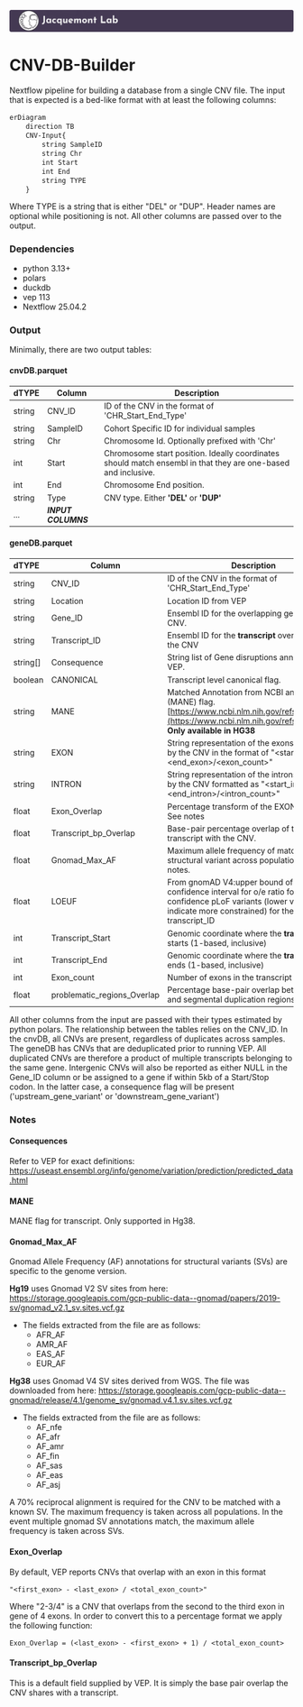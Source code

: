 [![Jacquemont's Lab Header](labheader.png)](https://www.jacquemont-lab.org/)

# CNV-DB-Builder

Nextflow pipeline for building a database from a single CNV file. The input that is expected is a bed-like format with at least the following columns:

```mermaid 
erDiagram
    direction TB
    CNV-Input{
        string SampleID
        string Chr
        int Start
        int End 
        string TYPE
    }
```

Where TYPE is a string that is either "DEL" or "DUP". Header names are optional while positioning is not. All other columns are passed over to the output.

### Dependencies 
 - python 3.13+
 - polars 
 - duckdb 
 - vep 113
 - Nextflow 25.04.2 


### Output
Minimally, there are two output tables:

#### cnvDB.parquet

| __dTYPE__ | __Column__ | __Description__                                    | 
|:--------- | -----------| -------------------------------------------------- |
|string     | CNV_ID             | ID of the CNV in the format of 'CHR_Start_End_Type'|
|string     | SampleID           | Cohort Specific ID for individual samples          |
|string     | Chr                | Chromosome Id. Optionally prefixed with 'Chr'      |
|int        | Start              | Chromosome start position. Ideally coordinates should match ensembl in that they are one-based and inclusive.|
|int        | End                | Chromosome End position.
|string     | Type               | CNV type. Either __'DEL'__ or __'DUP'__                    | 
|...| *__INPUT COLUMNS__* |                           |


#### geneDB.parquet

| __dTYPE__ | __Column__ | __Description__                                    |
|:--------- | -----------| -------------------------------------------------- |
|string     | CNV_ID             | ID of the CNV in the format of 'CHR_Start_End_Type'|
|string     | Location            | Location ID from VEP                               |
|string     | Gene_ID             | Ensembl ID for the overlapping gene with the CNV. |
|string     | Transcript_ID       | Ensembl ID for the __transcript__ overlapping with the CNV |
|string[]   | Consequence         | String list of Gene disruptions annotated by VEP.   | 
|boolean    | CANONICAL           | Transcript level canonical flag.                 |
|string     | MANE                | Matched Annotation from NCBI and EMBL-EBI (MANE) flag. [https://www.ncbi.nlm.nih.gov/refseq/MANE/](https://www.ncbi.nlm.nih.gov/refseq/MANE/). __Only available in HG38__ |
|string     | EXON                | String representation of the exons impacted by the CNV in the format of "<start_exon>-<end_exon>/<exon_count>" | 
|string     | INTRON              | String representation of the introns impacted by the CNV formatted as "<start_intron>-<end_intron>/<intron_count>" |
|float      | Exon_Overlap        | Percentage transform of the EXON column. See notes |
|float      | Transcript_bp_Overlap | Base-pair percentage overlap of the transcript with the CNV. |
|float      | Gnomad_Max_AF         | Maximum allele frequency of matching structural variant across populations. See notes. |  
|float 	    | LOEUF		    | From gnomAD V4:upper bound of 90% confidence interval for o/e ratio for high confidence pLoF variants (lower values indicate more constrained) for the given transcript_ID |	
| int       | Transcript_Start       | Genomic coordinate where the **transcript** starts (1-based, inclusive)                                   |	
| int       | Transcript_End         | Genomic coordinate where the **transcript** ends (1-based, inclusive)                                     |	
| int       | Exon_count             | Number of exons in the transcript                                                                         |	
|float      | problematic_regions_Overlap  | Percentage base-pair overlap between CNV and segmental duplication regions.         |	



All other columns from the input are passed with their types estimated by python polars. The relationship between the tables relies on the CNV_ID. In the cnvDB, all CNVs are present, regardless of duplicates across samples. The geneDB has CNVs that are deduplicated prior to running VEP. All duplicated CNVs are therefore a product of multiple transcripts belonging to the same gene. Intergenic CNVs will also be reported as either NULL in the Gene_ID column or be assigned to a gene if within 5kb of a Start/Stop codon. In the latter case, a consequence flag will be present ('upstream_gene_variant' or 'downstream_gene_variant') 



### Notes

#### Consequences

Refer to VEP for exact definitions: https://useast.ensembl.org/info/genome/variation/prediction/predicted_data.html

#### MANE 
MANE flag for transcript. Only supported in Hg38.
#### Gnomad_Max_AF 

Gnomad Allele Frequency (AF) annotations  for structural variants (SVs) are specific to the genome version.

__Hg19__ uses Gnomad V2 SV sites from here:
 https://storage.googleapis.com/gcp-public-data--gnomad/papers/2019-sv/gnomad_v2.1_sv.sites.vcf.gz
    
- The fields extracted from the file are as follows:
    - AFR_AF
    - AMR_AF
    - EAS_AF
    - EUR_AF 

 __Hg38__ uses Gnomad V4 SV sites derived from WGS. The file was downloaded from here: https://storage.googleapis.com/gcp-public-data--gnomad/release/4.1/genome_sv/gnomad.v4.1.sv.sites.vcf.gz
 
 - The fields extracted from the file are as follows:
    - AF_nfe
    - AF_afr
    - AF_amr
    - AF_fin
    - AF_sas
    - AF_eas
    - AF_asj


A 70% reciprocal alignment is required for the CNV to be matched with a known SV. The maximum frequency is taken across all populations. In the event multiple gnomad SV annotations match, the maximum allele frequency is taken across SVs.

#### Exon_Overlap

By default, VEP reports CNVs that overlap with an exon in this format

    "<first_exon> - <last_exon> / <total_exon_count>"



Where "2-3/4" is a CNV that overlaps from the second to the third exon in gene of 4 exons. In order to convert this to a percentage format we apply the following function:

    Exon_Overlap = (<last_exon> - <first_exon> + 1) / <total_exon_count>

#### Transcript_bp_Overlap

This is a default field supplied by VEP. It is simply the base pair overlap the CNV shares with a transcript.
